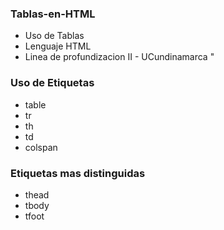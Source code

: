 ### Tablas-en-HTML

* Uso de Tablas
* Lenguaje HTML
* Linea de profundizacion II - UCundinamarca 
"
### Uso de Etiquetas 

* table
* tr
* th
* td
* colspan

### Etiquetas mas distinguidas

* thead
* tbody
* tfoot
